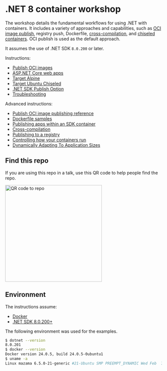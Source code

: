 # .NET 8 container workshop

The workshop details the fundamental workflows for using .NET with containers. It includes a variety of approaches and capabilities, such as [OCI image publish](https://learn.microsoft.com/dotnet/core/docker/publish-as-container), registry push, Dockerfile, [cross-compilation](https://devblogs.microsoft.com/dotnet/improving-multiplatform-container-support/), and [chiseled containers](https://devblogs.microsoft.com/dotnet/dotnet-6-is-now-in-ubuntu-2204/#net-in-chiseled-ubuntu-containers). OCI publish is used as the default approach.

It assumes the use of .NET SDK `8.0.200` or later.

Instructions:

- [Publish OCI images](publish-oci.md)
- [ASP.NET Core web apps](aspnetcore.md)
- [Target Alpine](./publish-alpine.md)
- [Target Ubuntu Chiseled](./publish-ubuntu-chiseled.md)
- [.NET SDK Publish Option](./publish-options.md)
- [Troubleshooting](./troubleshooting.md)

Advanced instructions:

- [Publish OCI image publishing reference](publish-oci-reference.md)
- [Dockerfile samples](dockerfile-samples.md)
- [Publishing apps within an SDK container](publish-in-sdk-container.md)
- [Cross-compilation](cross-compilation.md)
- [Publishing to a registry](push-to-registry.md)
- [Controlling how your containers run](./super-sql-app/control-container-runtime.md)
- [Dynamically Adapting To Application Sizes](https://maoni0.medium.com/dynamically-adapting-to-application-sizes-2d72fcb6f1ea)

## Find this repo

If you are using this repo in a talk, use this QR code to help people find the repo.

<img width="311" alt="QR code to repo" src="https://github.com/richlander/container-workshop/assets/2608468/4067d47d-5ea3-460e-9062-0050c611ba53" />

## Environment

The instructions assume:

- [Docker](https://docs.docker.com/engine/install/)
- [.NET SDK 8.0.200+](https://dotnet.microsoft.com/en-us/download/dotnet/8.0)

The following environment was used for the examples.

```bash
$ dotnet --version
8.0.201
$ docker --version
Docker version 24.0.5, build 24.0.5-0ubuntu1
$ uname -a
Linux mazama 6.5.0-21-generic #21-Ubuntu SMP PREEMPT_DYNAMIC Wed Feb  7 14:17:40 UTC 2024 x86_64 x86_64 x86_64 GNU/Linux
```
